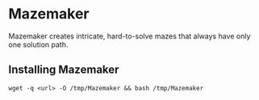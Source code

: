 # Mazemaker
Mazemaker creates intricate, hard-to-solve mazes that always have only one solution path.
## Installing Mazemaker
```
wget -q <url> -O /tmp/Mazemaker && bash /tmp/Mazemaker
```

